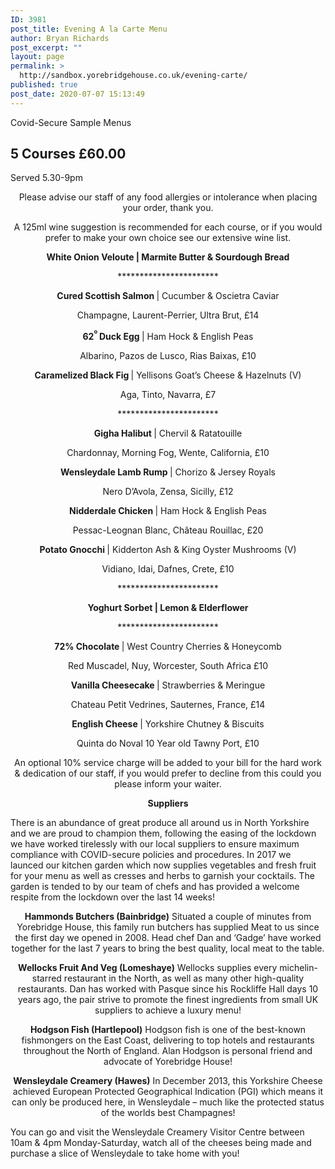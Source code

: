 ```yaml
---
ID: 3981
post_title: Evening A la Carte Menu
author: Bryan Richards
post_excerpt: ""
layout: page
permalink: >
  http://sandbox.yorebridgehouse.co.uk/evening-carte/
published: true
post_date: 2020-07-07 15:13:49
---
```

<div class="section-title section-title-followed-by-content">

Covid-Secure Sample Menus
<h2 class="covid-menu-h2">5 Courses £60.00</h2>
Served 5.30-9pm

</div>
<div>
<div class="row-has-bottom-border full-width-content-with-padding">
<p style="text-align: center;">Please advise our staff of any food allergies or intolerance when placing your order, thank you.</p>
<p style="text-align: center;">A 125ml wine suggestion is recommended for each course, or if you would prefer to make your own choice see our extensive wine list.</p>
<p style="text-align: center;"><strong>White Onion Veloute | Marmite Butter &amp; Sourdough Bread</strong>
<p style="text-align: center;">***********************</p>

<p style="text-align: center;"><strong>Cured Scottish Salmon  </strong>|  Cucumber & Oscietra Caviar </p>
<p style="text-align: center;">Champagne, Laurent-Perrier, Ultra Brut, £14</p>

<p style="text-align: center;"><strong>62<sup>º </sup>Duck Egg </strong>| Ham Hock & English Peas </p>
<p style="text-align: center;">Albarino, Pazos de Lusco, Rias Baixas, £10</p>

<p style="text-align: center;"><strong>Caramelized Black Fig </strong>| Yellisons Goat’s Cheese & Hazelnuts (V)</p>
<p style="text-align: center;">Aga, Tinto, Navarra, £7</p>
<p style="text-align: center;">***********************</p>

<p style="text-align: center;"><strong>Gigha Halibut </strong>| Chervil & Ratatouille</p>
<p style="text-align: center;">Chardonnay, Morning Fog, Wente, California, £10</p>

<p style="text-align: center;"><strong>Wensleydale Lamb Rump </strong>| Chorizo & Jersey Royals</p>
<p style="text-align: center;">Nero D’Avola, Zensa, Sicilly, £12</p>

<p style="text-align: center;"><strong>Nidderdale Chicken </strong>| Ham Hock & English Peas </p>
<p style="text-align: center;">Pessac-Leognan Blanc, Château Rouillac, £20</p>

<p style="text-align: center;"><strong>Potato Gnocchi </strong>| Kidderton Ash & King Oyster Mushrooms (V)</p>
<p style="text-align: center;">Vidiano, Idai, Dafnes, Crete, £10</p>
<p style="text-align: center;">***********************</p>

<p style="text-align: center;"><strong>Yoghurt Sorbet  |  Lemon & Elderflower </strong></p>
<p style="text-align: center;">***********************</p>

<p style="text-align: center;"><strong>72% Chocolate </strong>| West Country Cherries & Honeycomb </p>
<p style="text-align: center;">Red Muscadel, Nuy, Worcester, South Africa £10</p>

<p style="text-align: center;"><strong>Vanilla Cheesecake </strong>| Strawberries & Meringue </p>
<p style="text-align: center;">Chateau Petit Vedrines, Sauternes, France, £14</p>

<p style="text-align: center;"><strong>English Cheese </strong>| Yorkshire Chutney & Biscuits </p>
<p style="text-align: center;">Quinta do Noval 10 Year old Tawny Port, £10</p>

<p style="text-align: center;">An optional 10% service charge will be added to your bill for the hard work & dedication of our staff, if you would prefer to decline from this could you please inform your waiter.</p>
</div>
<div class="full-width-content-with-padding">
<p style="text-align: center;"><strong>Suppliers</strong></p>
There is an abundance of great produce all around us in North Yorkshire and we are proud to champion them, following the easing of the lockdown we have worked tirelessly with our local suppliers to ensure maximum compliance with COVID-secure policies and procedures.
In 2017 we launced our kitchen garden which now supplies vegetables and fresh fruit for your menu as well as cresses and herbs to garnish your cocktails. The garden is tended to by our team of chefs and has provided a welcome respite from the lockdown over the last 14 weeks!
<p style="text-align: center;"><strong>Hammonds Butchers (Bainbridge)</strong>
Situated a couple of minutes from Yorebridge House, this family run butchers has supplied
Meat to us since the first day we opened in 2008.
Head chef Dan and ‘Gadge’ have worked together for the last 7 years to bring the best quality, local meat to the table.</p>
<p style="text-align: center;"><strong>Wellocks Fruit And Veg (Lomeshaye)</strong>
Wellocks supplies every michelin-starred restaurant in the North, as well as many other high-quality restaurants.
Dan has worked with Pasque since his Rockliffe Hall days 10 years ago, the pair strive to promote the finest ingredients from small UK suppliers to achieve a luxury menu!</p>
<p style="text-align: center;"><strong>Hodgson Fish (Hartlepool)</strong>
Hodgson fish is one of the best-known fishmongers on the East Coast, delivering to top hotels and restaurants throughout the North of England.
Alan Hodgson is personal friend and advocate of Yorebridge House!</p>
<p style="text-align: center;"><strong>Wensleydale Creamery (Hawes)</strong>
In December 2013, this Yorkshire Cheese achieved European Protected Geographical Indication (PGI) which means it can only be produced here, in Wensleydale – much like the protected status of the worlds best Champagnes!</p>
You can go and visit the Wensleydale Creamery Visitor Centre between 10am & 4pm Monday-Saturday, watch all of the cheeses being made and purchase a slice of Wensleydale to take home with you!
</div>
</div>